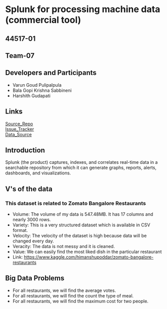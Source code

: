 # Splunk for processing machine data (commercial tool)
## 44517-01
## Team-07
## Developers and Participants
- Varun Goud Pulipalpula<br/>
- Bala Gopi Krishna Sabbineni<br/>
- Harshith Gudapati
## Links
[Source_Repo](https://varungoud2930.github.io/Splunk/)<br/>
[Issue_Tracker](https://github.com/varungoud2930/Splunk/issues)<br/>
[Data_Source](https://www.kaggle.com/himanshupoddar/zomato-bangalore-restaurants)
## Introduction
Splunk (the product) captures, indexes, and correlates real-time data in a searchable repository from which it can generate graphs, reports, alerts, dashboards, and visualizations.
## V's of the data
### This dataset is related to Zomato Bangalore Restaurants
- Volume: The volume of my data is 547.48MB. It has 17 columns and nearly 3000 rows. <br/>
- Variety: This is a very structured dataset which is available in CSV format. <br/>
- Velocity: The velocity of the dataset is high because data will be changed every day. <br/>
- Veracity: The data is not messy and it is cleaned.<br/>
- Value: We can easily find the most liked dish in the particular restaurant<br/>
- Link: https://www.kaggle.com/himanshupoddar/zomato-bangalore-restaurants
## Big Data Problems
- For all restaurants, we will find the average votes.<br/>
- For all restaurants, we will find the count the type of meal.<br/>
- For all restaurants, we will find the maximum cost for two people.






